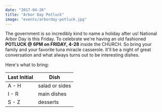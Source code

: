 ```yaml
---
date: "2017-04-26"
title: "Arbor Day Potluck"
image: "events/arborday-potluck.jpg"
---
```


The government is so incredibly kind to name a holiday after us! National Arbor Day is this Friday. To celebrate we're having an old fashioned **POTLUCK @ 6PM on FRIDAY, 4-28** inside the CHURCH. So bring your family and your favorite tuna miracle casserole. It'll be a night of great conversation and what always turns out to be interesting dishes. 

Here's what to bring:

Last Initial | Dish
-------------|--------------- 
A - H        | salad or sides 
I - R        | main dishes  
S - Z        | desserts  


